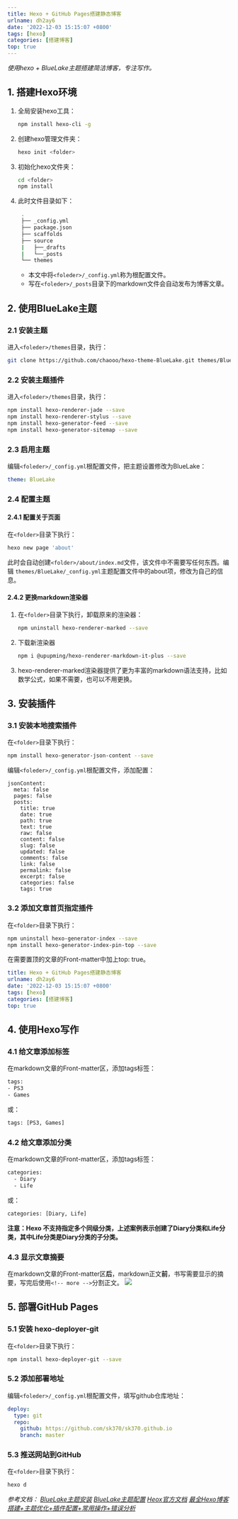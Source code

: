 ```yaml
---
title: Hexo + GitHub Pages搭建静态博客
urlname: dh2ay6
date: '2022-12-03 15:15:07 +0800'
tags: [hexo]
categories: [搭建博客]
top: true
---
```


*使用hexo + BlueLake主题搭建简洁博客，专注写作。*
<!-- more -->

## 1. 搭建Hexo环境

1. 全局安装hexo工具：

   ```bash
   npm install hexo-cli -g
   ```

2. 创建hexo管理文件夹：

   ```bash
   hexo init <folder>
   ```

3. 初始化hexo文件夹：

   ```bash
   cd <folder>
   npm install
   ```

4. 此时文件目录如下：

   ```bash
    .
    ├── _config.yml
    ├── package.json
    ├── scaffolds
    ├── source
    |   ├──_drafts
    |   └──_posts
    └── themes
   ```

      - 本文中将`<foleder>/_config.yml`称为根配置文件。
      - 写在`<foleder>/_posts`目录下的markdown文件会自动发布为博客文章。

## 2. 使用BlueLake主题

### 2.1 安装主题

进入`<foleder>/themes`目录，执行：

```bash
git clone https://github.com/chaooo/hexo-theme-BlueLake.git themes/BlueLake
```

### 2.2 安装主题插件

进入`<foleder>/themes`目录，执行：

```bash
npm install hexo-renderer-jade --save
npm install hexo-renderer-stylus --save
npm install hexo-generator-feed --save
npm install hexo-generator-sitemap --save
```

### 2.3 启用主题

编辑`<foleder>/_config.yml`根配置文件，把主题设置修改为BlueLake：

```yaml
theme: BlueLake
```

### 2.4 配置主题

#### 2.4.1 配置关于页面

在`<folder>`目录下执行：

```bash
hexo new page 'about'
```

此时会自动创建`<folder>/about/index.md`文件，该文件中不需要写任何东西。编辑 `themes/BlueLake/_config.yml`主题配置文件中的about项，修改为自己的信息。

#### 2.4.2 更换markdown渲染器

1. 在`<folder>`目录下执行，卸载原来的渲染器：

    ```bash
    npm uninstall hexo-renderer-marked --save
    ```

2. 下载新渲染器

    ```bash
    npm i @upupming/hexo-renderer-markdown-it-plus --save
    ```

3. hexo-renderer-marked渲染器提供了更为丰富的markdown语法支持，比如数学公式，如果不需要，也可以不用更换。

## 3. 安装插件

### 3.1 安装本地搜索插件

在`<folder>`目录下执行：

```bash
npm install hexo-generator-json-content --save
```

编辑`<foleder>/_config.yml`根配置文件，添加配置：

```
jsonContent:
  meta: false
  pages: false
  posts:
    title: true
    date: true
    path: true
    text: true
    raw: false
    content: false
    slug: false
    updated: false
    comments: false
    link: false
    permalink: false
    excerpt: false
    categories: false
    tags: true
```

### 3.2 添加文章首页指定插件

在`<folder>`目录下执行：

```bash
npm uninstall hexo-generator-index --save
npm install hexo-generator-index-pin-top --save
```

在需要置顶的文章的Front-matter中加上top: true。

```yaml
title: Hexo + GitHub Pages搭建静态博客
urlname: dh2ay6
date: '2022-12-03 15:15:07 +0800'
tags: [hexo]
categories: [搭建博客]
top: true
```

## 4. 使用Hexo写作

### 4.1 给文章添加标签

在markdown文章的Front-matter区，添加tags标签：

```bash
tags:
- PS3
- Games
```

或：

```bash
tags: [PS3, Games]
```

### 4.2 给文章添加分类

在markdown文章的Front-matter区，添加tags标签：

```bash
categories:
  - Diary
  - Life
```

或：

```bash
categories: [Diary, Life]
```

**注意：Hexo 不支持指定多个同级分类，上述案例表示创建了Diary分类和Life分类，其中Life分类是Diary分类的子分类。**

### 4.3 显示文章摘要

在markdown文章的Front-matter区**后**，markdown正文**前**，书写需要显示的摘要，写完后使用`<!-- more -->`分割正文。
![](hexo/2022-12-04-21-14-03.png)

## 5. 部署GitHub Pages

### 5.1 安装 hexo-deployer-git

在`<folder>`目录下执行：

```bash
npm install hexo-deployer-git --save
```

### 5.2 添加部署地址

编辑`<foleder>/_config.yml`根配置文件，填写github仓库地址：

```yaml
deploy:
  type: git
  repo:
    github: https://github.com/sk370/sk370.github.io
    branch: master
```

### 5.3 推送网站到GitHub

在`<folder>`目录下执行：

```bash
hexo d
```

*参考文档：*
*[BlueLake主题安装](https://github.com/chaooo/hexo-theme-BlueLake/)*
*[BlueLake主题配置](https://chaooo.github.io/2016/12/29/bluelake.html)*
*[Heox官方文档](https://hexo.io/zh-cn/docs/configuration)*
*[最全Hexo博客搭建+主题优化+插件配置+常用操作+错误分析](https://juejin.cn/post/6844903713811890189#heading-12)*